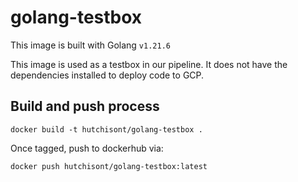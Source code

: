 # golang-testbox

This image is built with Golang `v1.21.6`

This image is used as a testbox in our pipeline. It does not have the dependencies installed to deploy code to GCP.

## Build and push process

```docker
docker build -t hutchisont/golang-testbox .
```

Once tagged, push to dockerhub via:

```docker
docker push hutchisont/golang-testbox:latest
```

